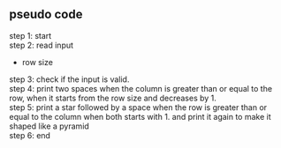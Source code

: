 ## pseudo code  
step 1: start  
step 2: read input  
- row size 

step 3: check if the input is valid.  
step 4: print two spaces when the column is greater than or equal to the row, when it starts from the row size and decreases by 1.   
step 5: print a star followed by a space when the row is greater than or equal to the column when both starts with 1. and print it again to make it shaped like a pyramid   
step 6: end  